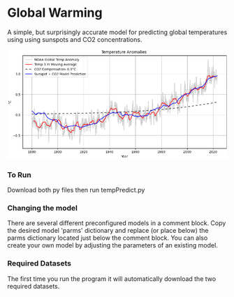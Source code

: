 # Global Warming
A simple, but surprisingly accurate model for predicting global temperatures using using sunspots and CO2 concentrations.

![Plot](./TempPrediction.png)

### To Run
Download both py files then run tempPredict.py

### Changing the model
There are several different preconfigured models in a comment block.  Copy the desired model 'parms' dictionary and replace (or place below) the parms dictionary located just below the comment block.  You can also create your own model by adjusting the parameters of an existing model.

### Required Datasets
The first time you run the program it will automatically download the two required datasets.

